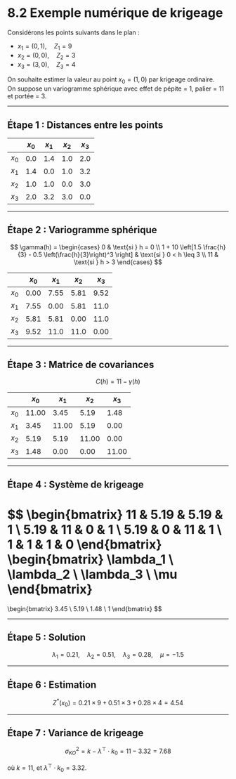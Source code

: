 # 8.2 Exemple numérique de krigeage

Considérons les points suivants dans le plan :

- $x_1 = (0, 1), \quad Z_1 = 9$
- $x_2 = (0, 0), \quad Z_2 = 3$
- $x_3 = (3, 0), \quad Z_3 = 4$

On souhaite estimer la valeur au point $x_0 = (1, 0)$ par krigeage ordinaire.  
On suppose un variogramme sphérique avec effet de pépite = 1, palier = 11 et portée = 3.

---

## Étape 1 : Distances entre les points

|     | $x_0$ | $x_1$ | $x_2$ | $x_3$ |
|-----|-------|-------|-------|-------|
| $x_0$ | 0.0 | 1.4 | 1.0 | 2.0 |
| $x_1$ | 1.4 | 0.0 | 1.0 | 3.2 |
| $x_2$ | 1.0 | 1.0 | 0.0 | 3.0 |
| $x_3$ | 2.0 | 3.2 | 3.0 | 0.0 |

---

## Étape 2 : Variogramme sphérique

$$
\gamma(h) =
\begin{cases}
0 & \text{si } h = 0 \\
1 + 10 \left[1.5 \frac{h}{3} - 0.5 \left(\frac{h}{3}\right)^3 \right] & \text{si } 0 < h \leq 3 \\
11 & \text{si } h > 3
\end{cases}
$$

|     | $x_0$ | $x_1$ | $x_2$ | $x_3$ |
|-----|-------|-------|-------|-------|
| $x_0$ | 0.00 | 7.55 | 5.81 | 9.52 |
| $x_1$ | 7.55 | 0.00 | 5.81 | 11.0 |
| $x_2$ | 5.81 | 5.81 | 0.00 | 11.0 |
| $x_3$ | 9.52 | 11.0 | 11.0 | 0.00 |

---

## Étape 3 : Matrice de covariances

$$
C(h) = 11 - \gamma(h)
$$

|     | $x_0$ | $x_1$ | $x_2$ | $x_3$ |
|-----|-------|-------|-------|-------|
| $x_0$ | 11.00 | 3.45 | 5.19 | 1.48 |
| $x_1$ | 3.45 | 11.00 | 5.19 | 0.00 |
| $x_2$ | 5.19 | 5.19 | 11.00 | 0.00 |
| $x_3$ | 1.48 | 0.00 | 0.00 | 11.00 |

---

## Étape 4 : Système de krigeage

$$
\begin{bmatrix}
11 & 5.19 & 5.19 & 1 \\
5.19 & 11 & 0 & 1 \\
5.19 & 0 & 11 & 1 \\
1 & 1 & 1 & 0
\end{bmatrix}
\begin{bmatrix}
\lambda_1 \\
\lambda_2 \\
\lambda_3 \\
\mu
\end{bmatrix}
=
\begin{bmatrix}
3.45 \\
5.19 \\
1.48 \\
1
\end{bmatrix}
$$

---

## Étape 5 : Solution

$$
\lambda_1 = 0.21, \quad \lambda_2 = 0.51, \quad \lambda_3 = 0.28, \quad \mu = -1.5
$$

---

## Étape 6 : Estimation

$$
Z^*(x_0) = 0.21 \times 9 + 0.51 \times 3 + 0.28 \times 4 = 4.54
$$

---

## Étape 7 : Variance de krigeage

$$
\sigma^2_{KO} = k - \lambda^\top \cdot k_0 = 11 - 3.32 = 7.68
$$

où $k = 11$, et $\lambda^\top \cdot k_0 = 3.32$.
